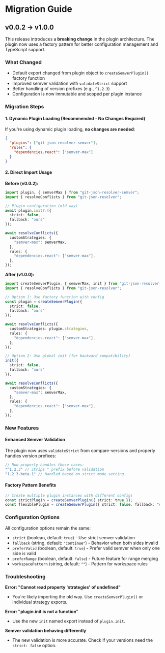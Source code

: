 # Migration Guide

## v0.0.2 → v1.0.0

This release introduces a **breaking change** in the plugin architecture. The plugin now uses a factory pattern for better configuration management and TypeScript support.

### What Changed

- Default export changed from plugin object to `createSemverPlugin()` factory function
- Improved semver validation with `validateStrict` support
- Better handling of version prefixes (e.g., `^1.2.3`)
- Configuration is now immutable and scoped per plugin instance

### Migration Steps

#### 1. Dynamic Plugin Loading (Recommended - No Changes Required)

If you're using dynamic plugin loading, **no changes are needed**:

```json
{
  "plugins": ["git-json-resolver-semver"],
  "rules": {
    "dependencies.react": ["semver-max"]
  }
}
```

#### 2. Direct Import Usage

**Before (v0.0.2):**
```ts
import plugin, { semverMax } from "git-json-resolver-semver";
import { resolveConflicts } from "git-json-resolver";

// Plugin configuration (old way)
await plugin.init?.({
  strict: false,
  fallback: "ours"
});

await resolveConflicts({
  customStrategies: {
    "semver-max": semverMax,
  },
  rules: {
    "dependencies.react": ["semver-max"],
  },
});
```

**After (v1.0.0):**
```ts
import createSemverPlugin, { semverMax, init } from "git-json-resolver-semver";
import { resolveConflicts } from "git-json-resolver";

// Option 1: Use factory function with config
const plugin = createSemverPlugin({
  strict: false,
  fallback: "ours"
});

await resolveConflicts({
  customStrategies: plugin.strategies,
  rules: {
    "dependencies.react": ["semver-max"],
  },
});

// Option 2: Use global init (for backward compatibility)
init({
  strict: false,
  fallback: "ours"
});

await resolveConflicts({
  customStrategies: {
    "semver-max": semverMax,
  },
  rules: {
    "dependencies.react": ["semver-max"],
  },
});
```

### New Features

#### Enhanced Semver Validation

The plugin now uses `validateStrict` from compare-versions and properly handles version prefixes:

```ts
// Now properly handles these cases:
"^1.2.3" // Strips ^ prefix before validation
"1.2.3-beta.1" // Handled based on strict mode setting
```

#### Factory Pattern Benefits

```ts
// Create multiple plugin instances with different configs
const strictPlugin = createSemverPlugin({ strict: true });
const flexiblePlugin = createSemverPlugin({ strict: false, fallback: "ours" });
```

### Configuration Options

All configuration options remain the same:

- `strict` (boolean, default: `true`) - Use strict semver validation
- `fallback` (string, default: `"continue"`) - Behavior when both sides invalid
- `preferValid` (boolean, default: `true`) - Prefer valid semver when only one side is valid
- `preferRange` (boolean, default: `false`) - Future feature for range merging
- `workspacePattern` (string, default: `""`) - Pattern for workspace rules

### Troubleshooting

**Error: "Cannot read property 'strategies' of undefined"**
- You're likely importing the old way. Use `createSemverPlugin()` or individual strategy exports.

**Error: "plugin.init is not a function"**
- Use the new `init` named export instead of `plugin.init`.

**Semver validation behaving differently**
- The new validation is more accurate. Check if your versions need the `strict: false` option.
